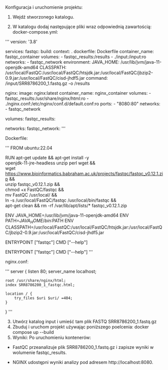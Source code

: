 Konfiguracja i uruchomienie projektu:

1. Wejdź stworzonego katalogu.

2. W katalogu dodaj następujące pliki wraz odpowiednią zawartością:
docker-compose.yml:

'''
version: '3.8'

services:
  fastqc:
    build:
      context: .
      dockerfile: Dockerfile
    container_name: fastqc_container
    volumes:
      - fastqc_results:/results
      - ./input:/input:ro
    networks:
      - fastqc_network
    environment:
      JAVA_HOME: /usr/lib/jvm/java-11-openjdk-amd64
      CLASSPATH: /usr/local/FastQC:/usr/local/FastQC/htsjdk.jar:/usr/local/FastQC/jbzip2-0.9.jar:/usr/local/FastQC/cisd-jhdf5.jar
    command: /input/SRR8786200_1.fastq.gz -o /results

  nginx:
    image: nginx:latest
    container_name: nginx_container
    volumes:
      - fastqc_results:/usr/share/nginx/html:ro
      - ./nginx.conf:/etc/nginx/conf.d/default.conf:ro
    ports:
      - "8080:80"
    networks:
      - fastqc_network

volumes:
  fastqc_results:

networks:
  fastqc_network:
'''

Dockerfile:

'''
FROM ubuntu:22.04

RUN apt-get update && apt-get install -y \
    openjdk-11-jre-headless unzip perl wget && \
    wget https://www.bioinformatics.babraham.ac.uk/projects/fastqc/fastqc_v0.12.1.zip && \
    unzip fastqc_v0.12.1.zip && \
    chmod +x FastQC/fastqc && \
    mv FastQC /usr/local/ && \
    ln -s /usr/local/FastQC/fastqc /usr/local/bin/fastqc && \
    apt-get clean && rm -rf /var/lib/apt/lists/* fastqc_v0.12.1.zip

ENV JAVA_HOME=/usr/lib/jvm/java-11-openjdk-amd64
ENV PATH=$JAVA_HOME/bin:$PATH
ENV CLASSPATH=/usr/local/FastQC:/usr/local/FastQC/htsjdk.jar:/usr/local/FastQC/jbzip2-0.9.jar:/usr/local/FastQC/cisd-jhdf5.jar

ENTRYPOINT ["fastqc"]
CMD ["--help"]

ENTRYPOINT ["fastqc"]
CMD ["--help"]
'''

nginx.conf:

'''
server {
    listen 80;
    server_name localhost;

    root /usr/share/nginx/html;
    index SRR8786200_1_fastqc.html;

    location / {
        try_files $uri $uri/ =404;
    }
}
'''

3. Utwórz katalog input i umieść tam plik FASTQ SRR8786200_1.fastq.gz
4. Zbuduj i uruchom projekt używając poniższego poelcenia:
docker compose up --build
5. Wyniki:
Po uruchomieniu kontenerów:
- FastQC przeanalizuje plik SRR8786200_1.fastq.gz i zapisze wyniki w wolumenie fastqc_results.

- NGINX udostępni wyniki analizy pod adresem http://localhost:8080.
